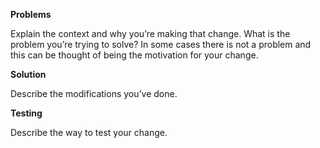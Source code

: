 **Problems**

Explain the context and why you’re making that change. What is the
problem you’re trying to solve?
In some cases there is not a problem and this can be thought of
being the motivation for your change.

**Solution**

Describe the modifications you’ve done.

**Testing**

Describe the way to test your change.
